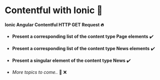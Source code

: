 # Contentful with Ionic 🌳
#### Ionic Angular Contentful HTTP GET Request 🔥

- **Present a corresponding list of the content type Page elements** ✔️

- **Present a corresponding list of the content type News elements** ✔️

- **Present a singular element of the content type News** ✔️

- *More topics to come..* 🍔 ❌